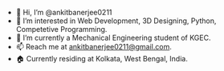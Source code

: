 - 👋 Hi, I’m @ankitbanerjee0211
- 👀 I’m interested in Web Development, 3D Designing, Python, Competetive Programming.
- 🌱 I’m currently a Mechanical Engineering student of KGEC.
- 📫 Reach me at ankitbanerjee0211@gmail.com.
- 🏠 Currently residing at Kolkata, West Bengal, India.

<!---
ankitbanerjee0211/ankitbanerjee0211 is a ✨ special ✨ repository because its `README.md` (this file) appears on your GitHub profile.
You can click the Preview link to take a look at your changes.
--->
